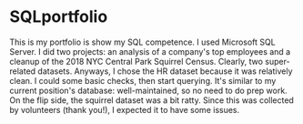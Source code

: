 # SQLportfolio
This is my portfolio is show my SQL competence. I used Microsoft SQL Server. I did two projects: an analysis of a company's top employees and a cleanup of the 2018 NYC Central Park Squirrel Census. Clearly, two super-related datasets. Anyways, I chose the HR dataset because it was relatively clean. I could some basic checks, then start querying. It's similar to my current position's database: well-maintained, so no need to do prep work. On the flip side, the squirrel dataset was a bit ratty. Since this was collected by volunteers (thank you!), I expected it to have some issues. 
